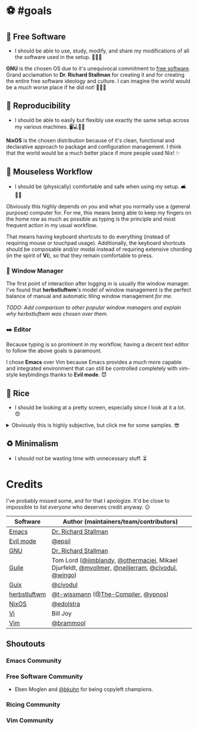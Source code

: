 <!-- vim: syntax=off
-->
# ⚽ #goals

## 🚀 Free Software

- I should be able to use, study, modify, and share my modifications of all the
  software used in the setup. 🙈🙉🙊

**GNU** is the chosen OS due to it's unequivocal commitment to [free
software][free-sw]. Grand acclamation to **Dr. Richard Stallman** for creating
it and for creating the entire free software ideology and culture. I can
imagine the world would be a *much* worse place if he did not! 👏👏👏

[free-sw]: https://www.gnu.org/philosophy/free-sw.en.html

## 🥗 Reproducibility

- I should be able to easily but flexibly use exactly the same setup across my
  various machines. 🖥️💻👩‍💻

**NixOS** is the chosen distribution because of it's clean, functional and
declarative approach to package and configuration management. I think that the
world would be a much better place if more people used Nix! ✨

## 💅 Mouseless Workflow

- I should be (physically) comfortable and safe when using my setup. 🛋️💆‍♀️

Obviously this highly depends on *you* and what you normally use a (general
purpose) computer for. For me, this means being able to keep my fingers on the
home row as much as possible as typing is the principle and most frequent
action in my usual workflow.

That means having keyboard shortcuts to do everything (instead of requiring
mouse or touchpad usage). Additionally, the keyboard shortcuts should be
composable and/or modal instead of requiring extensive chording (in the spirit
of **Vi**), so that they remain comfortable to press.

### 🏨 Window Manager

The first point of interaction after logging in is usually the window manager.
I've found that **herbstluftwm**'s model of window management is the perfect
balance of manual and automatic tiling window management *for me*.

*TODO: Add comparison to other popular window managers and explain why
herbstluftwm was chosen over them.*

### ✒️ Editor

Because typing is so prominent in my workflow, having a decent text editor to
follow the above goals is paramount.

I chose **Emacs** over Vim because Emacs provides a much more capable and
integrated environment that can still be controlled completely with vim-style
keybindings thanks to **Evil mode**. 😈

## 💄 Rice

- I should be looking at a pretty screen, especially since I look at it a lot.
  😍

<details>
  <summary>Obviously this is highly subjective, but click me for some samples.
  😎</summary>

  *TODO: Add screenshots here.*
</details>

## ♻️ Minimalism

- I should not be wasting time with unnecessary stuff. ⏳

# Credits

I've probably missed some, and for that I apologize. It'd be close to
impossible to list *everyone* who deserves credit anyway. 😕

Software       | Author (maintainers/team/contributors)
--------       | --------------------------------------
[Emacs]        | [Dr. Richard Stallman][rms]
[Evil mode]    | [@epsil]
[GNU]          | [Dr. Richard Stallman][rms]
[Guile]        | Tom Lord ([@jimblandy], [@othermaciej], Mikael Djurfeldt, [@mvollmer], [@neiljerram], [@civodul], [@wingo])
[Guix]         | [@civodul]
[herbstluftwm] | [@t-wissmann] ([@The-Compiler], [@ypnos])
[NixOS]        | [@edolstra]
[Vi]           | Bill Joy
[Vim]          | [@brammool]

[@brammool]:     https://github.com/brammool
[@civodul]:      https://github.com/civodul
[@edolstra]:     https://github.com/edolstra
[@epsil]:        https://github.com/epsil
[@jimblandy]:    https://github.com/jimblandy
[@mvollmer]:     https://github.com/mvollmer
[@neiljerram]:   https://github.com/neiljerram
[@othermaciej]:  https://github.com/othermaciej
[@t-wissmann]:   https://github.com/t-wissmann
[@The-Compiler]: https://github.com/The-Compiler
[@wingo]:        https://github.com/wingo
[@ypnos]:        https://github.com/ypnos
[Emacs]:         https://www.gnu.org/software/emacs
[Evil Mode]:     https://github.com/emacs-evil/evil
[GNU]:           https://www.gnu.org/gnu/gnu.en.html
[Guile]:         https://www.gnu.org/software/guile/
[Guix]:          https://www.gnu.org/software/guix/
[herbstluftwm]:  http://www.herbstluftwm.org
[NixOS]:         https://nixos.org
[rms]:           https://stallman.org/
[Vi]:            https://en.wikipedia.org/wiki/Vi
[Vim]:           http://www.vim.org/

## Shoutouts

### Emacs Community

### Free Software Community

- Eben Moglen and [@bkuhn] for being copyleft champions.

[@bkuhn]: https://github.com/bkuhn

### Ricing Community

### Vim Community
